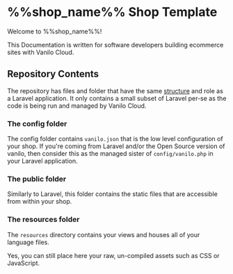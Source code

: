 # %%shop_name%% Shop Template

Welcome to %%shop_name%%!

This Documentation is written for software developers building ecommerce sites with Vanilo Cloud.

## Repository Contents

The repository has files and folder that have the same [structure](https://laravel.com/docs/8.x/structure)
and role as a Laravel application. It only contains a small subset of Laravel per-se as the code
is being run and managed by Vanilo Cloud.   

### The config folder

The config folder contains `vanilo.json` that is the low level configuration of your shop.
If you're coming from Laravel and/or the Open Source version of vanilo, then consider this as the
managed sister of `config/vanilo.php` in your Laravel application.

### The public folder

Similarly to Laravel, this folder contains the static files that are accessible from within your
shop.

### The resources folder

The `resources` directory contains your views and houses all of your language files.

Yes, you can still place here your raw, un-compiled assets such as CSS or JavaScript.
